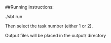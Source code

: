 ##Running instructions:

./sbt run

Then select the task number (either 1 or 2).

Output files will be placed in the output/ directory